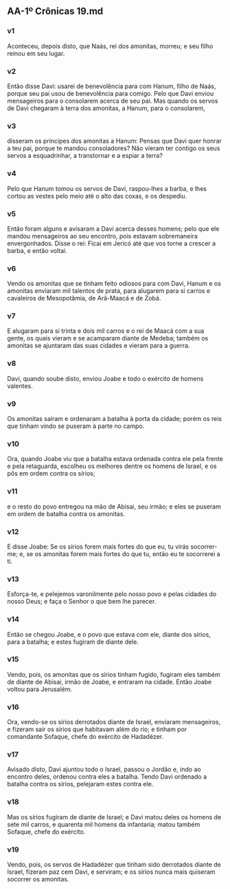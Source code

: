 ## AA-1º Crônicas 19.md
### v1
 Aconteceu, depois disto, que Naás, rei dos amonitas, morreu; e seu filho reinou em seu lugar.
### v2
 Então disse Davi: usarei de benevolência para com Hanum, filho de Naás, porque seu pai usou de benevolência para comigo. Pelo que Davi enviou mensageiros para o consolarem acerca de seu pai. Mas quando os servos de Davi chegaram à terra dos amonitas, a Hanum, para o consolarem,
### v3
 disseram os príncipes dos amonitas a Hanum: Pensas que Davi quer honrar a teu pai, porque te mandou consoladores? Não vieram ter contigo os seus servos a esquadrinhar, a transtornar e a espiar a terra?
### v4
 Pelo que Hanum tomou os servos de Davi, raspou-lhes a barba, e lhes cortou as vestes pelo meio até o alto das coxas, e os despediu.
### v5
 Então foram alguns e avisaram a Davi acerca desses homens; pelo que ele mandou mensageiros ao seu encontro, pois estavam sobremaneira envergonhados. Disse o rei: Ficai em Jericó até que vos torne a crescer a barba, e então voltai.
### v6
 Vendo os amonitas que se tinham feito odiosos para com Davi, Hanum e os amonitas enviaram mil talentos de prata, para alugarem para si carros e cavaleiros de Mesopotâmia, de Arã-Maacá e de Zobá.
### v7
 E alugaram para si trinta e dois mil carros e o rei de Maacá com a sua gente, os quais vieram e se acamparam diante de Medeba; também os amonitas se ajuntaram das suas cidades e vieram para a guerra.
### v8
 Davi, quando soube disto, enviou Joabe e todo o exército de homens valentes.
### v9
 Os amonitas saíram e ordenaram a batalha à porta da cidade; porém os reis que tinham vindo se puseram à parte no campo.
### v10
 Ora, quando Joabe viu que a batalha estava ordenada contra ele pela frente e pela retaguarda, escolheu os melhores dentre os homens de Israel, e os pôs em ordem contra os sírios;
### v11
 e o resto do povo entregou na mão de Abisai, seu irmão; e eles se puseram em ordem de batalha contra os amonitas.
### v12
 E disse Joabe: Se os sírios forem mais fortes do que eu, tu virás socorrer-me; e, se os amonitas forem mais fortes do que tu, então eu te socorrerei a ti.
### v13
 Esforça-te, e pelejemos varonilmente pelo nosso povo e pelas cidades do nosso Deus; e faça o Senhor o que bem lhe parecer.
### v14
 Então se chegou Joabe, e o povo que estava com ele, diante dos sírios, para a batalha; e estes fugiram de diante dele.
### v15
 Vendo, pois, os amonitas que os sírios tinham fugido, fugiram eles também de diante de Abisai, irmão de Joabe, e entraram na cidade. Então Joabe voltou para Jerusalém.
### v16
 Ora, vendo-se os sírios derrotados diante de Israel, enviaram mensageiros, e fizeram sair os sírios que habitavam além do rio; e tinham por comandante Sofaque, chefe do exército de Hadadézer.
### v17
 Avisado disto, Davi ajuntou todo o Israel, passou o Jordão e, indo ao encontro deles, ordenou contra eles a batalha. Tendo Davi ordenado a batalha contra os sírios, pelejaram estes contra ele.
### v18
 Mas os sírios fugiram de diante de Israel; e Davi matou deles os homens de sete mil carros, e quarenta mil homens da infantaria; matou também Sofaque, chefe do exército.
### v19
 Vendo, pois, os servos de Hadadézer que tinham sido derrotados diante de Israel, fizeram paz cem Davi, e serviram; e os sírios nunca mais quiseram socorrer os amonitas.
